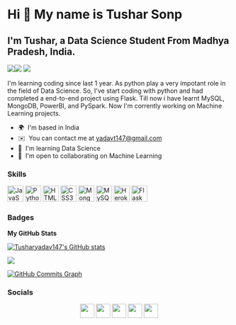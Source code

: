 Hi 👋 My name is Tushar Sonp
============================

I'm Tushar, a Data Science Student From Madhya Pradesh, India.
---------------------------------------------------------------
<a href="https://www.twitter.com/yadavt147" target="_blank" rel="noreferrer"><img
src="https://img.shields.io/twitter/follow/yadavt147?logo=twitter&style=for-the-badge&color=22c55e&labelColor=27272a"
/></a><a href="https://www.github.com/Tusharyadav147" target="_blank" rel="noreferrer"><img
src="https://img.shields.io/github/followers/Tusharyadav147?logo=github&style=for-the-badge&color=22c55e&labelColor=27272a" /></a>
![](https://komarev.com/ghpvc/?username=Tusharyadav147&label=PROFILE+VIEWS)

I'm learning coding since last 1 year. As python play a very impotant role in the field of Data Science. So, I've start coding with python and had completed a end-to-end project using Flask. Till now i have learnt MySQL, MongoDB, PowerBI, and PySpark. Now I'm corrently working on Machine Learning projects.

* 🌍  I'm based in India
* ✉️  You can contact me at [yadavt147@gmail.com](mailto:yadavt147@gmail.com)
* 🧠  I'm learning Data Science
* 🤝  I'm open to collaborating on Machine Learning

### Skills
<p align="left">
<a href="https://developer.mozilla.org/en-US/docs/Web/JavaScript" target="_blank" rel="noreferrer"><img src="https://raw.githubusercontent.com/danielcranney/readme-generator/main/public/icons/skills/javascript-colored.svg" width="36" height="36" alt="JavaScript" /></a>
<a href="https://www.python.org/" target="_blank" rel="noreferrer"><img src="https://raw.githubusercontent.com/danielcranney/readme-generator/main/public/icons/skills/python-colored.svg" width="36" height="36" alt="Python" /></a>
<a href="https://developer.mozilla.org/en-US/docs/Glossary/HTML5" target="_blank" rel="noreferrer"><img src="https://raw.githubusercontent.com/danielcranney/readme-generator/main/public/icons/skills/html5-colored.svg" width="36" height="36" alt="HTML5" /></a>
<a href="https://www.w3.org/TR/CSS/#css" target="_blank" rel="noreferrer"><img src="https://raw.githubusercontent.com/danielcranney/readme-generator/main/public/icons/skills/css3-colored.svg" width="36" height="36" alt="CSS3" /></a>
<a href="https://www.mongodb.com/" target="_blank" rel="noreferrer"><img src="https://raw.githubusercontent.com/danielcranney/readme-generator/main/public/icons/skills/mongodb-colored.svg" width="36" height="36" alt="MongoDB" /></a>
<a href="https://www.mysql.com/" target="_blank" rel="noreferrer"><img src="https://raw.githubusercontent.com/danielcranney/readme-generator/main/public/icons/skills/mysql-colored.svg" width="36" height="36" alt="MySQL" /></a>
<a href="https://www.heroku.com/" target="_blank" rel="noreferrer"><img src="https://raw.githubusercontent.com/danielcranney/readme-generator/main/public/icons/skills/heroku-colored.svg" width="36" height="36" alt="Heroku" /></a>
<a href="https://flask.palletsprojects.com/en/2.0.x/" target="_blank" rel="noreferrer"><img src="https://raw.githubusercontent.com/danielcranney/readme-generator/main/public/icons/skills/flask-colored.svg" width="36" height="36" alt="Flask" /></a>
</p>


### Badges

<b>My GitHub Stats</b>

<a href="http://www.github.com/Tusharyadav147"><img src="https://github-readme-stats.vercel.app/api?username=Tusharyadav147&show_icons=true&hide=&count_private=true&title_color=10b981&text_color=ffffff&icon_color=22c55e&bg_color=27272a&hide_border=true&show_icons=true" alt="Tusharyadav147's GitHub stats" /></a>

<a href="http://www.github.com/Tusharyadav147"><img src="https://github-readme-streak-stats.herokuapp.com/?user=Tusharyadav147&stroke=ffffff&background=27272a&ring=10b981&fire=10b981&currStreakNum=ffffff&currStreakLabel=10b981&sideNums=ffffff&sideLabels=ffffff&dates=ffffff&hide_border=true" /></a>

<a href="http://www.github.com/Tusharyadav147"><img src="https://activity-graph.herokuapp.com/graph?username=Tusharyadav147&bg_color=27272a&color=ffffff&line=22c55e&point=ffffff&area_color=27272a&area=true&hide_border=true&custom_title=GitHub%20Commits%20Graph" alt="GitHub Commits Graph" /></a>

### Socials

<p align="center"> <a href="https://www.github.com/Tusharyadav147" target="_blank" rel="noreferrer"><img src="https://raw.githubusercontent.com/danielcranney/readme-generator/main/public/icons/socials/github.svg" width="32" height="32" /></a> <a href="https://www.linkedin.com/in/tushar-sonp-7022b120b/" target="_blank" rel="noreferrer"><img src="https://raw.githubusercontent.com/danielcranney/readme-generator/main/public/icons/socials/linkedin.svg" width="32" height="32" /></a> <a href="https://www.twitter.com/yadavt147" target="_blank" rel="noreferrer"><img src="https://raw.githubusercontent.com/danielcranney/readme-generator/main/public/icons/socials/twitter.svg" width="32" height="32" /></a>
<a href="https://www.facebook.com/profile.php?id=100005288322554" target="_blank" rel="noreferrer"><img src="https://raw.githubusercontent.com/danielcranney/readme-generator/main/public/icons/socials/facebook.svg" width="32" height="32" /></a> <a href="http://www.instagram.com/tushar_0420_/" target="_blank" rel="noreferrer"><img src="https://raw.githubusercontent.com/danielcranney/readme-generator/main/public/icons/socials/instagram.svg" width="32" height="32" /></a>
</p>
